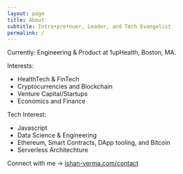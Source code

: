 ```yaml
---
layout: page
title: About
subtitle: Intra•pre•nuer, Leader, and Tech Evangelist
permalink: /
---
```

Currently: 
Engineering & Product at 1upHealth, Boston, MA. 

Interests:

- HealthTech & FinTech
- Cryptocurrencies and Blockchain 
- Venture Capital/Startups
- Economics and Finance

Tech Interest:
- Javascript 
- Data Science & Engineering
- Ethereum, Smart Contracts, DApp tooling, and Bitcoin
- Serverless Architechture


Connect with me →  [ishan-verma.com/contact](https://ishan-verma.com/contact)
